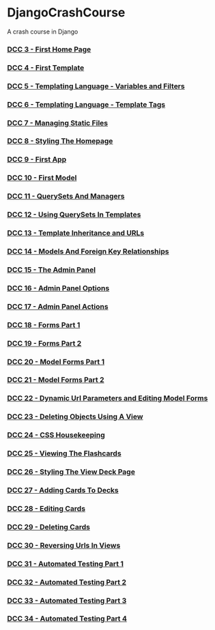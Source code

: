 # DjangoCrashCourse
A crash course in Django

### [DCC 3 - First Home Page](https://github.com/highfivecode/DjangoCrashCourse/tree/44c48ebf2226a4c28c8cdb277a4886b96524efda)
### [DCC 4 - First Template](https://github.com/highfivecode/DjangoCrashCourse/tree/3c9c3e88a90357218e1198ebc0e4a40ca0123ed9)  
### [DCC 5 - Templating Language - Variables and Filters](https://github.com/highfivecode/DjangoCrashCourse/tree/e659720eafa19df8e6b39e680d055b6260991b99)  
### [DCC 6 - Templating Language - Template Tags](https://github.com/highfivecode/DjangoCrashCourse/tree/377aa3ed9c18ef5279e9d143a73378b38b00a14f)  
### [DCC 7 - Managing Static Files](https://github.com/highfivecode/DjangoCrashCourse/tree/c8a66fcd1f72a0c8a27c98b19ee601718756c2ac)  
### [DCC 8 - Styling The Homepage](https://github.com/highfivecode/DjangoCrashCourse/tree/abcd3f056182ca5db62360fdcd7cb6c4b99258f8)  
### [DCC 9 - First App](https://github.com/highfivecode/DjangoCrashCourse/tree/e8902d3c7d0144e44854f291b4bbe8629703c81e)  
### [DCC 10 - First Model](https://github.com/highfivecode/DjangoCrashCourse/tree/98ec82ad376089227ef012f9a6efb926cca0bc78)  
### [DCC 11 - QuerySets And Managers](https://github.com/highfivecode/DjangoCrashCourse/tree/492f56adbaeebd78a2063f6199588110b6618632)  
### [DCC 12 - Using QuerySets In Templates](https://github.com/highfivecode/DjangoCrashCourse/tree/6757155c9fd63488f18378c3eed56b4a94b73676)  
### [DCC 13 - Template Inheritance and URLs](https://github.com/highfivecode/DjangoCrashCourse/tree/e1cea9be521dcf55f387f2dc5fd131baaf85f469)  
### [DCC 14 - Models And Foreign Key Relationships](https://github.com/highfivecode/DjangoCrashCourse/tree/d5a821d98493e0bbc0cfdbc0bcc72f8a4cecdcbc)  
### [DCC 15 - The Admin Panel](https://github.com/highfivecode/DjangoCrashCourse/tree/06016debcc36e6a7650054a7f51b929df71dd7ae)  
### [DCC 16 - Admin Panel Options](https://github.com/highfivecode/DjangoCrashCourse/tree/be0a817ad92ffb582bec8fe6979ea92197a0353d)  
### [DCC 17 - Admin Panel Actions](https://github.com/highfivecode/DjangoCrashCourse/tree/6fb367f27ab4acb5cf472d5d4edeaa3f6a24c8df)  
### [DCC 18 - Forms Part 1](https://github.com/highfivecode/DjangoCrashCourse/tree/973d3bebf151effe803cd773fe1a5ef8c9356d10)  
### [DCC 19 - Forms Part 2](https://github.com/highfivecode/DjangoCrashCourse/tree/316bac7f7a615e04dab3746ef9d6b13272d22479)  
### [DCC 20 - Model Forms Part 1](https://github.com/highfivecode/DjangoCrashCourse/tree/5e2319df32b334d08576fe2dca6b1ee3aa8511e7)  
### [DCC 21 - Model Forms Part 2](https://github.com/highfivecode/DjangoCrashCourse/tree/6a54854c12c670d350f6fdd5b3f7de210f141893)  
### [DCC 22 - Dynamic Url Parameters and Editing Model Forms](https://github.com/highfivecode/DjangoCrashCourse/tree/3cd043c25753793af2ed046f27dd42d0582f49a4)  
### [DCC 23 - Deleting Objects Using A View](https://github.com/highfivecode/DjangoCrashCourse/tree/5d74691b302ddb49df61eb46b189866863ed2e40)  
### [DCC 24 - CSS Housekeeping](https://github.com/highfivecode/DjangoCrashCourse/tree/c04494667b4fb9b90b3cba3a3cc1a4ece294f962)  
### [DCC 25 - Viewing The Flashcards](https://github.com/highfivecode/DjangoCrashCourse/tree/0836fe982840662341e41319f96cd4ee34f574e1)  
### [DCC 26 - Styling The View Deck Page](https://github.com/highfivecode/DjangoCrashCourse/tree/fc2badf25de67ac9c880c7f864fc5dc3ddfda337) 
### [DCC 27 - Adding Cards To Decks](https://github.com/highfivecode/DjangoCrashCourse/tree/99aeac197250ce4bc3264b945b15155b51d0377d)  
### [DCC 28 - Editing Cards](https://github.com/highfivecode/DjangoCrashCourse/tree/4a100b729682c07bcfbc99b979d6a6de5b2f67d8)  
### [DCC 29 - Deleting Cards](https://github.com/highfivecode/DjangoCrashCourse/tree/193ea3afd19a262115f6c29fbc5093b78600a159)  
### [DCC 30 - Reversing Urls In Views](https://github.com/highfivecode/DjangoCrashCourse/tree/6dce3799d2fd21255e4cdb49fceff68cf7651ded)   
### [DCC 31 - Automated Testing Part 1](https://github.com/highfivecode/DjangoCrashCourse/tree/af2f3117a5c7d4e492a1096481bcb5fc8533b28d)    
### [DCC 32 - Automated Testing Part 2](https://github.com/highfivecode/DjangoCrashCourse/tree/9ce40dadd4aaa50ac8fc878dd660347f596410da)  
### [DCC 33 - Automated Testing Part 3](https://github.com/highfivecode/DjangoCrashCourse/tree/8d4074eecd4aa706c88b38297ddd3cbbc75c7174)  
### [DCC 34 - Automated Testing Part 4](https://github.com/highfivecode/DjangoCrashCourse/tree/5ecd9fd68aa48d50b68e44c7d31fbc21abef394f)  
